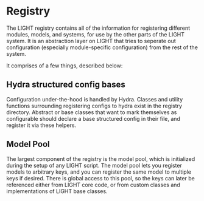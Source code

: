 # Registry

The LIGHT registry contains all of the information for registering different modules, models, and systems, for use by the other parts of the LIGHT system. It is an abstraction layer on LIGHT that tries to seperate out configuration (especially module-specific configuration) from the rest of the system.

It comprises of a few things, described below:

## Hydra structured config bases

Configuration under-the-hood is handled by Hydra. Classes and utility functions surrounding registering configs to hydra exist in the registry directory. Abstract or base classes that want to mark themselves as configurable should declare a base structured config in their file, and register it via these helpers.

## Model Pool

The largest component of the registry is the model pool, which is initialized during the setup of any LIGHT script. The model pool lets you register models to arbitrary keys, and you can register the same model to multiple keys if desired. There is global access to this pool, so the keys can later be referenced either from LIGHT core code, or from custom classes and implementations of LIGHT base classes.